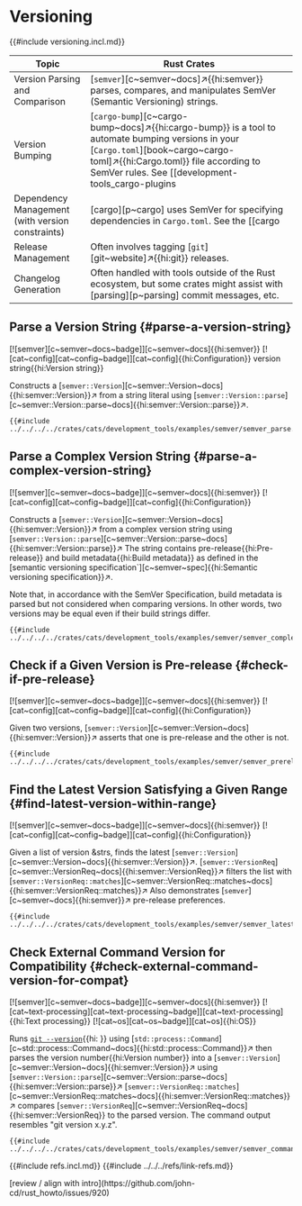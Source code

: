 # Versioning

{{#include versioning.incl.md}}

| Topic | Rust Crates |
|---|---|
| Version Parsing and Comparison | [`semver`][c~semver~docs]↗{{hi:semver}} parses, compares, and manipulates SemVer (Semantic Versioning) strings. |
| Version Bumping | [`cargo-bump`][c~cargo-bump~docs]↗{{hi:cargo-bump}} is a tool to automate bumping versions in your [`Cargo.toml`][book~cargo~cargo-toml]↗{{hi:Cargo.toml}} file according to SemVer rules. See [[development-tools_cargo-plugins | Development Tools: Cargo Plugins]]. |
| Dependency Management (with version constraints) | [cargo][p~cargo] uses SemVer for specifying dependencies in `Cargo.toml`. See the [[cargo | Cargo]] chapter for more details. |
| Release Management | Often involves tagging [`git`][git~website]↗{{hi:git}} releases. |
| Changelog Generation | Often handled with tools outside of the Rust ecosystem, but some crates might assist with [parsing][p~parsing] commit messages, etc. |

## Parse a Version String {#parse-a-version-string}

[![semver][c~semver~docs~badge]][c~semver~docs]{{hi:semver}} [![cat~config][cat~config~badge]][cat~config]{{hi:Configuration}} version string{{hi:Version string}}

Constructs a [`semver::Version`][c~semver::Version~docs]{{hi:semver::Version}}↗ from a string literal using [`semver::Version::parse`][c~semver::Version::parse~docs]{{hi:semver::Version::parse}}↗.

```rust,editable
{{#include ../../../../crates/cats/development_tools/examples/semver/semver_parse.rs:example}}
```

## Parse a Complex Version String {#parse-a-complex-version-string}

[![semver][c~semver~docs~badge]][c~semver~docs]{{hi:semver}} [![cat~config][cat~config~badge]][cat~config]{{hi:Configuration}}

Constructs a [`semver::Version`][c~semver::Version~docs]{{hi:semver::Version}}↗ from a complex version string using [`semver::Version::parse`][c~semver::Version::parse~docs]{{hi:semver::Version::parse}}↗ The string contains pre-release{{hi:Pre-release}} and build metadata{{hi:Build metadata}} as defined in the [semantic versioning specification`][c~semver~spec]{{hi:Semantic versioning specification}}↗.

Note that, in accordance with the SemVer Specification, build metadata is parsed but not considered when comparing versions. In other words, two versions may be equal even if their build strings differ.

```rust,editable
{{#include ../../../../crates/cats/development_tools/examples/semver/semver_complex.rs:example}}
```

## Check if a Given Version is Pre-release {#check-if-pre-release}

[![semver][c~semver~docs~badge]][c~semver~docs]{{hi:semver}} [![cat~config][cat~config~badge]][cat~config]{{hi:Configuration}}

Given two versions, [`semver::Version`][c~semver::Version~docs]{{hi:semver::Version}}↗ asserts that one is pre-release and the other is not.

```rust,editable
{{#include ../../../../crates/cats/development_tools/examples/semver/semver_prerelease.rs:example}}
```

## Find the Latest Version Satisfying a Given Range {#find-latest-version-within-range}

[![semver][c~semver~docs~badge]][c~semver~docs]{{hi:semver}} [![cat~config][cat~config~badge]][cat~config]{{hi:Configuration}}

Given a list of version &strs, finds the latest [`semver::Version`][c~semver::Version~docs]{{hi:semver::Version}}↗.
[`semver::VersionReq`][c~semver::VersionReq~docs]{{hi:semver::VersionReq}}↗ filters the list with [`semver::VersionReq::matches`][c~semver::VersionReq::matches~docs]{{hi:semver::VersionReq::matches}}↗ Also demonstrates [`semver`][c~semver~docs]{{hi:semver}}↗ pre-release preferences.

```rust,editable
{{#include ../../../../crates/cats/development_tools/examples/semver/semver_latest.rs:example}}
```

## Check External Command Version for Compatibility {#check-external-command-version-for-compat}

[![semver][c~semver~docs~badge]][c~semver~docs]{{hi:semver}} [![cat~text-processing][cat~text-processing~badge]][cat~text-processing]{{hi:Text processing}} [![cat~os][cat~os~badge]][cat~os]{{hi:OS}}

Runs [`git --version`]( ){{hi: }} using [`std::process::Command`][c~std::process::Command~docs]{{hi:std::process::Command}}↗ then parses the version number{{hi:Version number}} into a
[`semver::Version`][c~semver::Version~docs]{{hi:semver::Version}}↗ using [`semver::Version::parse`][c~semver::Version::parse~docs]{{hi:semver::Version::parse}}↗ [`semver::VersionReq::matches`][c~semver::VersionReq::matches~docs]{{hi:semver::VersionReq::matches}}↗ compares
[`semver::VersionReq`][c~semver::VersionReq~docs]{{hi:semver::VersionReq}} to the parsed version. The command output resembles "git version x.y.z".

```rust,editable
{{#include ../../../../crates/cats/development_tools/examples/semver/semver_command.rs:example}}
```

{{#include refs.incl.md}}
{{#include ../../../refs/link-refs.md}}

<div class="hidden">
[review / align with intro](https://github.com/john-cd/rust_howto/issues/920)
</div>

